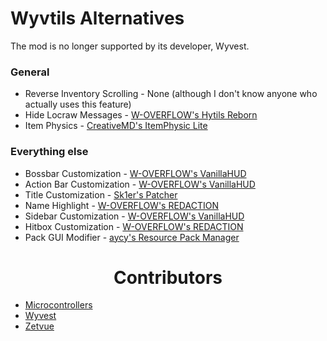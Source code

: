 # Wyvtils Alternatives
The mod is no longer supported by its developer, Wyvest.

### General

* Reverse Inventory Scrolling - None (although I don't know anyone who actually uses this feature)
* Hide Locraw Messages - [W-OVERFLOW's Hytils Reborn](https://github.com/W-OVERFLOW/Hytils-Reborn)
* Item Physics - [CreativeMD's ItemPhysic Lite](https://www.curseforge.com/minecraft/mc-mods/itemphysic-lite/files/2439695)

### Everything else
* Bossbar Customization - [W-OVERFLOW's VanillaHUD](https://github.com/W-OVERFLOW/VanillaHUD/releases/latest)
* Action Bar Customization - [W-OVERFLOW's VanillaHUD](https://github.com/W-OVERFLOW/VanillaHUD/releases/latest)
* Title Customization - [Sk1er's Patcher](https://sk1er.club/mods/patcher)
* Name Highlight - [W-OVERFLOW's REDACTION](https://github.com/W-OVERFLOW/REDACTION)
* Sidebar Customization - [W-OVERFLOW's VanillaHUD](https://github.com/W-OVERFLOW/VanillaHUD/releases/latest)
* Hitbox Customization - [W-OVERFLOW's REDACTION](https://github.com/W-OVERFLOW/REDACTION)
* Pack GUI Modifier - [aycy's Resource Pack Manager](https://www.youtube.com/watch?v=OQZFWrrEcYM)

<div align="center">

# Contributors

</div>

* [Microcontrollers](https://github.com/microcontrollersdev)
* [Wyvest](https://github.com/Wyvest)
* [Zetvue](https://zetvue.carrd.co)

